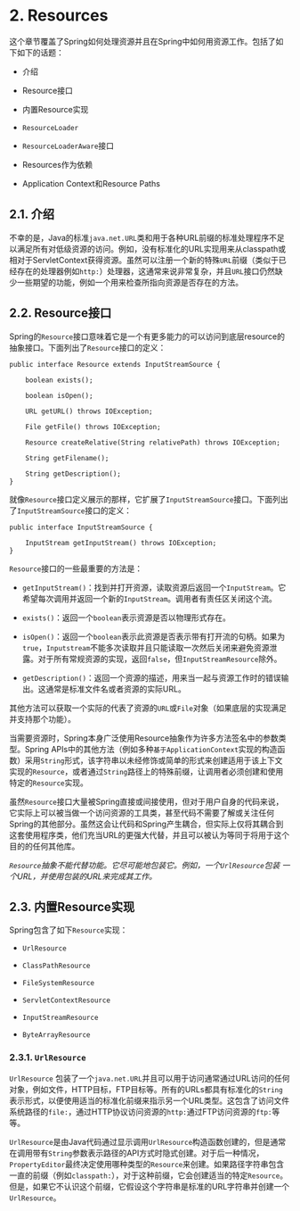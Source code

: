 # 2. Resources

这个章节覆盖了Spring如何处理资源并且在Spring中如何用资源工作。包括了如下如下的话题：

* 介绍

* Resource接口

* 内置Resource实现

* `ResourceLoader`

* `ResourceLoaderAware`接口

* Resources作为依赖

* Application Context和Resource Paths

## 2.1. 介绍

不幸的是，Java的标准`java.net.URL`类和用于各种URL前缀的标准处理程序不足以满足所有对低级资源的访问。例如，没有标准化的URL实现用来从classpath或相对于ServletContext获得资源。虽然可以注册一个新的特殊`URL`前缀（类似于已经存在的处理器例如`http:`）处理器，这通常来说非常复杂，并且`URL`接口仍然缺少一些期望的功能，例如一个用来检查所指向资源是否存在的方法。

## 2.2. Resource接口

Spring的`Resource`接口意味着它是一个有更多能力的可以访问到底层resource的抽象接口。下面列出了`Resource`接口的定义：

```
public interface Resource extends InputStreamSource {

    boolean exists();

    boolean isOpen();

    URL getURL() throws IOException;

    File getFile() throws IOException;

    Resource createRelative(String relativePath) throws IOException;

    String getFilename();

    String getDescription();
}
```

就像`Resource`接口定义展示的那样，它扩展了`InputStreamSource`接口。下面列出了`InputStreamSource`接口的定义：

```
public interface InputStreamSource {

    InputStream getInputStream() throws IOException;
}
```

`Resource`接口的一些最重要的方法是：

* `getInputStream()`：找到并打开资源，读取资源后返回一个`InputStream`。它希望每次调用并返回一个新的`InputStream`。调用者有责任区关闭这个流。

* `exists()`：返回一个`boolean`表示资源是否以物理形式存在。

* `isOpen()`：返回一个`boolean`表示此资源是否表示带有打开流的句柄。如果为`true`，`Inputstream`不能多次读取并且只能读取一次然后关闭来避免资源泄露。对于所有常规资源的实现，返回`false`，但`InputStreamResource`除外。

* `getDescription()`：返回一个资源的描述，用来当一起与资源工作时的错误输出。这通常是标准文件名或者资源的实际URL。

其他方法可以获取一个实际的代表了资源的`URL`或`File`对象（如果底层的实现满足并支持那个功能）。

当需要资源时，Spring本身广泛使用Resource抽象作为许多方法签名中的参数类型。Spring APIs中的其他方法（例如多种`基于ApplicationContext`实现的构造函数）采用`String`形式，该字符串以未经修饰或简单的形式来创建适用于该上下文实现的`Resource`，或者通过`String`路径上的特殊前缀，让调用者必须创建和使用特定的`Resource`实现。

虽然`Resource`接口大量被Spring直接或间接使用，但对于用户自身的代码来说，它实际上可以被当做一个访问资源的工具类，甚至代码不需要了解或关注任何Spring的其他部分。虽然这会让代码和Spring产生耦合，但实际上仅将其耦合到这套使用程序类，他们充当URL的更强大代替，并且可以被认为等同于将用于这个目的的任何其他库。

*`Resource`抽象不能代替功能。它尽可能地包装它。例如，一个`UrlResource`包装 一个URL，并使用包装的URL来完成其工作。*

## 2.3. 内置Resource实现

Spring包含了如下`Resource`实现：

* `UrlResource`

* `ClassPathResource`

* `FileSystemResource`

* `ServletContextResource`

* `InputStreamResource`

* `ByteArrayResource`

### 2.3.1. `UrlResource`

`UrlResource` 包装了一个`java.net.URL`并且可以用于访问通常通过URL访问的任何对象，例如文件，HTTP目标，FTP目标等。所有的URLs都具有标准化的`String`表示形式，以便使用适当的标准化前缀来指示另一个URL类型。这包含了访问文件系统路径的`file:`，通过HTTP协议访问资源的`http:`通过FTP访问资源的`ftp:`等等。

`UrlResource`是由Java代码通过显示调用`UrlResource`构造函数创建的，但是通常在调用带有`String`参数表示路径的API方式时隐式创建。对于后一种情况，`PropertyEditor`最终决定使用哪种类型的`Resource`来创建。如果路径字符串包含一直的前缀（例如`classpath:`），对于这种前缀，它会创建适当的特定`Resource`。但是，如果它不认识这个前缀，它假设这个字符串是标准的URL字符串并创建一个`UrlResource`。
